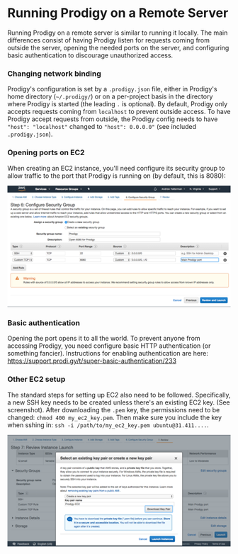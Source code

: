 # Running Prodigy on a Remote Server

Running Prodigy on a remote server is similar to running it locally. The main
differences consist of having Prodigy listen for requests coming from outside
the server, opening the needed ports on the server, and configuring basic
authentication to discourage unauthorized access.

### Changing network binding

Prodigy's configuration is set by a `.prodigy.json` file, either in Prodigy's
home directory (`~/.prodigy/`) or on a per-project basis in the directory where
Prodigy is started (the leading `.` is optional). By default, Prodigy only accepts requests coming from
`localhost` to prevent outside access. To have Prodigy accept requests from
outside, the Prodigy config needs to have `"host": "localhost"` changed to
`"host": 0.0.0.0"` (see included `.prodigy.json`).


### Opening ports on EC2

When creating an EC2 instance, you'll need configure its security group to
allow traffic to the port that Prodigy is running on (by default, this is 8080):

![](EC2_ports.png)

### Basic authentication

Opening the port opens it to all the world. To prevent anyone from accessing
Prodigy, you need configure basic HTTP authentication (or something fancier).
Instructions for enabling authentication are here:
https://support.prodi.gy/t/super-basic-authentication/233

### Other EC2 setup

The standard steps for setting up EC2 also need to be followed. Specifically, a
new SSH key needs to be created unless there's an existing EC2 key. (See
screenshot). After downloading the `.pem` key, the permissions need to be
changed: `chmod 400 my_ec2_key.pem`. Then make sure you include the key when
sshing in: `ssh -i /path/to/my_ec2_key.pem ubuntu@31.411....`.

![Making an EC2 key](ssh.png)

